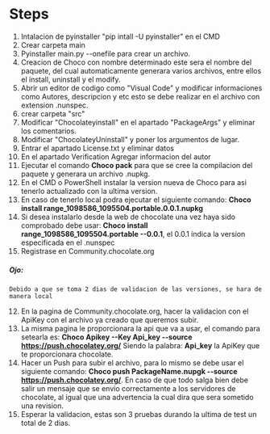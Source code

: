 # Steps

1) Intalacion de pyinstaller "pip intall -U pyinstaller" en el CMD
3) Crear carpeta main
4) Pyinstaller main.py --onefile para crear un archivo.
5) Creacion de Choco con nombre determinado este sera el nombre del paquete, del cual automaticamente generara varios archivos, entre ellos el install, uninstall y el modify.
6) Abrir un editor de codigo como "Visual Code" y modificar informaciones como Autores, descripcion y etc esto se debe realizar en el archivo con extension .nunspec.
7) crear carpeta "src"
8) Modificar "Chocolateyinstall" en el apartado "PackageArgs" y eliminar los comentarios.
9) Modificar "ChocolateyUninstall" y poner los argumentos de lugar.
10) Entrar el apartado License.txt y eliminar datos
11) En el apartado Verification Agregar informacion del autor
12) Ejecutar el comando **Choco pack** para que se cree la compilacion del paquete y generara un archivo .nupkg. 
13) En el CMD o PowerShell instalar la version nueva de Choco para asi tenerlo actualizado con la ultima version.
14) En caso de tenerlo local podra ejecutar el siguiente comando: **Choco install range_1098586_1095504.portable.0.0.1.nupkg**
15) Si desea instalarlo desde la web de chocolate una vez haya sido comprobado debe usar: **Choco install range_1098586_1095504.portable --0.0.1**, el 0.0.1 indica la version especificada en el .nunspec
17) Registrase en Community.chocolate.org
##### **Ojo:**
	Debido a que se toma 2 dias de validacion de las versiones, se hara de manera local

12) En la pagina de Community.chocolate.org, hacer la validacion con el ApiKey con el archivo ya creado que queremos subir.
13) La misma pagina le proporcionara la api que va a usar, el comando para setearla es: **Choco Apikey --Key Api_key --source https://push.chocolatey.org/** Siendo la palabra: **Api_key** la ApiKey que te proporcionara chocolate.
14) Hacer un Push para subir el archivo, para lo mismo se debe usar el siguiente comando: **Choco push PackageName.nupgk --source https://push.chocolatey.org/**. En caso de que todo salga bien debe salir un mensaje que se envio correctamente a los servidores de chocolate, al igual que una advertencia la cual dira que sera sometido una revision.
15) Esperar la validacion, estas son 3 pruebas durando la ultima de test un total de 2 dias. 
